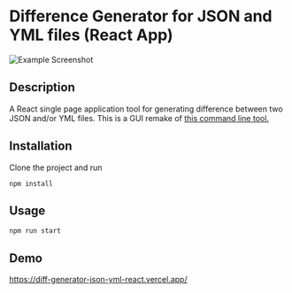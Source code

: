 # Difference Generator for JSON and YML files (React App)

![Example Screenshot](https://user-images.githubusercontent.com/7108262/186703680-4c1a0dc0-1a1f-4308-a145-6346d21ec6b3.png)

## Description

A React single page application tool for generating difference between two JSON and/or YML files. This is a GUI remake of <a href="https://github.com/warpedrhubarb/diff-generator-json-yml/">this command line tool.<a>

## Installation

Clone the project and run

```npm install```

## Usage

```npm run start```

## Demo

<a href="https://diff-generator-json-yml-react.vercel.app/">https://diff-generator-json-yml-react.vercel.app/<a>
